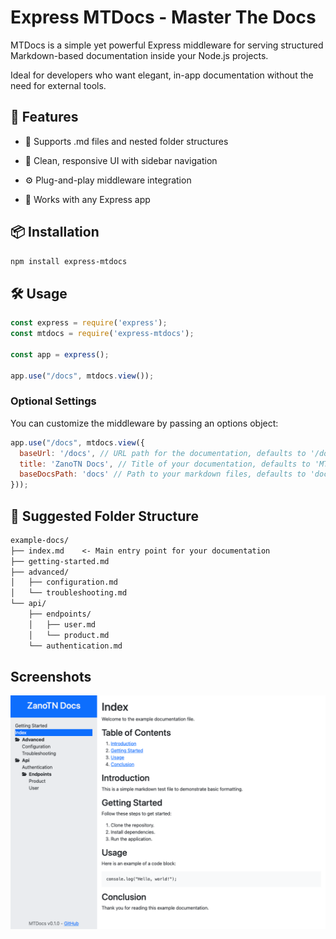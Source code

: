 # Express MTDocs - Master The Docs

MTDocs is a simple yet powerful Express middleware for serving structured Markdown-based documentation inside your Node.js projects.

Ideal for developers who want elegant, in-app documentation without the need for external tools.

## 🚀 Features
  
  - 📄 Supports .md files and nested folder structures

  - 🎨 Clean, responsive UI with sidebar navigation

  - ⚙️ Plug-and-play middleware integration

  - 🧩 Works with any Express app

## 📦 Installation

```bash
npm install express-mtdocs
```

## 🛠️ Usage

```javascript
const express = require('express');
const mtdocs = require('express-mtdocs');

const app = express();

app.use("/docs", mtdocs.view());
```

### Optional Settings

You can customize the middleware by passing an options object:

```javascript
app.use("/docs", mtdocs.view({
  baseUrl: '/docs', // URL path for the documentation, defaults to '/docs'
  title: 'ZanoTN Docs', // Title of your documentation, defaults to 'MTDocs'
  baseDocsPath: 'docs' // Path to your markdown files, defaults to 'docs'
}));
```
## 📁 Suggested Folder Structure
```markdown
example-docs/
├── index.md    <- Main entry point for your documentation
├── getting-started.md
├── advanced/
│   ├── configuration.md
│   └── troubleshooting.md
└── api/
    ├── endpoints/
    │   ├── user.md
    │   └── product.md
    └── authentication.md
```

## Screenshots

![Screenshot 1](https://raw.githubusercontent.com/ZanoTN/express-mtdocs/main/docs/screenshots/screenshot1.png)